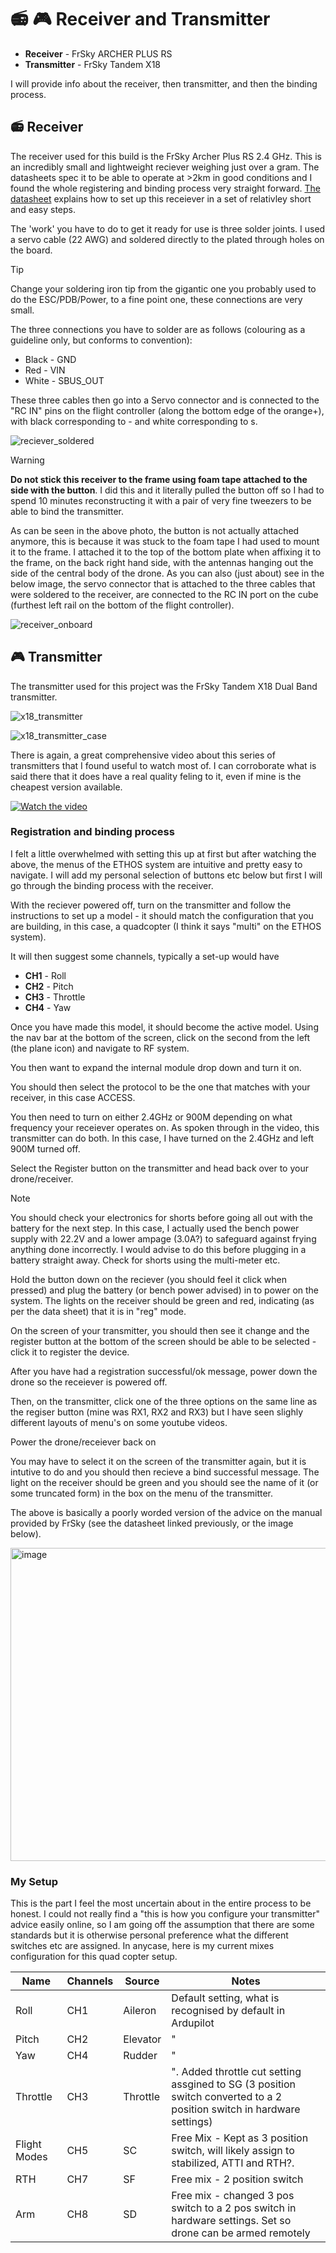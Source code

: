 # 📻 🎮  Receiver and Transmitter 

- **Receiver** - FrSky ARCHER PLUS RS
- **Transmitter** - FrSky Tandem X18

I will provide info about the receiver, then transmitter, and then the binding process.

## 📻 Receiver
The receiver used for this build is the FrSky Archer Plus RS 2.4 GHz. This is an incredibly small and lightweight reciever weighing just over a gram. The datasheets spec it to be able to operate at >2km in good conditions and I found the whole registering and binding process very straight forward. [The datasheet](https://www.frsky-rc.com/wp-content/uploads/Downloads/Amanual/ARCHER%20PLUS%20RS%20RS%20Mini%20Manual.pdf) explains how to set up this receiever in a set of relativley short and easy steps.

The 'work' you have to do to get it ready for use is three solder joints. I used a servo cable (22 AWG) and soldered directly to the plated through holes on the board.

> [!TIP]
> Change your soldering iron tip from the gigantic one you probably used to do the ESC/PDB/Power, to a fine point one, these connections are very small.

The three connections you have to solder are as follows (colouring as a guideline only, but conforms to convention):

- Black - GND
- Red - VIN
- White - SBUS_OUT

 These three cables then go into a Servo connector and is connected to the "RC IN" pins on the flight controller (along the bottom edge of the orange+), with black corresponding to - and white corresponding to s.

![reciever_soldered](https://github.com/user-attachments/assets/fd48d23a-7e68-48d3-b165-bca9f1a40a55)

> [!WARNING]
> **Do not stick this receiver to the frame using foam tape attached to the side with the button**. I did this and it literally pulled the button off so I had to spend 10 minutes reconstructing it with a pair of very fine tweezers to be able to bind the transmitter.

As can be seen in the above photo, the button is not actually attached anymore, this is because it was stuck to the foam tape I had used to mount it to the frame. I attached it to the top of the bottom plate when affixing it to the frame, on the back right hand side, with the antennas hanging out the side of the central body of the drone. As you can also (just about) see in the below image, the servo connector that is attached to the three cables that were soldered to the receiver, are connected to the RC IN port on the cube (furthest left rail on the bottom of the flight controller).

![receiver_onboard](https://github.com/user-attachments/assets/065384a2-1af9-4703-9a6b-8b6338f07f67)






## 🎮 Transmitter

The transmitter used for this project was the FrSky Tandem X18 Dual Band transmitter. 

![x18_transmitter](https://github.com/user-attachments/assets/04077540-5ebc-422b-8f45-79d357f510f8)

![x18_transmitter_case](https://github.com/user-attachments/assets/f2b5dc64-3e4e-4742-a701-c562b071ca1f)


There is again, a great comprehensive video about this series of transmitters that I found useful to watch most of. I can corroborate what is said there that it does have a real quality feling to it, even if mine is the cheapest version available.

[![Watch the video](https://img.youtube.com/vi/sJ-LwGSo7k8/0.jpg)](https://www.youtube.com/watch?v=sJ-LwGSo7k8)

### Registration and binding process
I felt a little overwhelmed with setting this up at first but after watching the above, the menus of the ETHOS system are intuitive and pretty easy to navigate. I will add my personal selection of buttons etc below but first I will go through the binding process with the receiver.

With the reciever powered off, turn on the transmitter and follow the instructions to set up a model - it should match the configuration that you are building, in this case, a quadcopter (I think it says "multi" on the ETHOS system).

It will then suggest some channels, typically a set-up would have

- **CH1** - Roll
- **CH2** - Pitch
- **CH3** - Throttle
- **CH4** - Yaw

Once you have made this model, it should become the active model. Using the nav bar at the bottom of the screen, click on the second from the left (the plane icon) and navigate to RF system.

You then want to expand the internal module drop down and turn it on.

You should then select the protocol to be the one that matches with your receiver, in this case ACCESS.

You then need to turn on either 2.4GHz or 900M depending on what frequency your receiever operates on. As spoken through in the video, this transmitter can do both. In this case, I have turned on the 2.4GHz and left 900M turned off.

Select the Register button on the transmitter and head back over to your drone/receiver.

> [!NOTE]
> You should check your electronics for shorts before going all out with the battery for the next step. In this case, I actually used the bench power supply with 22.2V and a lower ampage (3.0A?) to safeguard against frying anything done incorrectly. I would advise to do this before plugging in a battery straight away. Check for shorts using the multi-meter etc.

Hold the button down on the reciever (you should feel it click when pressed) and plug the battery (or bench power advised) in to power on the system. The lights on the receiver should be green and red, indicating (as per the data sheet) that it is in "reg" mode.

On the screen of your transmitter, you should then see it change and the register button at the bottom of the screen should be able to be selected - click it to register the device.

After you have had a registration successful/ok message, power down the drone so the receiever is powered off.

Then, on the transmitter, click one of the three options on the same line as the regiser button (mine was RX1, RX2 and RX3) but I have seen slighly different layouts of menu's on some youtube videos.

Power the drone/receiever back on

You may have to select it on the screen of the transmitter again, but it is intutive to do and you should then recieve a bind successful message. The light on the receiver should be green and you should see the name of it (or some truncated form) in the box on the menu of the transmitter.

The above is basically a poorly worded version of the advice on the manual provided by FrSky (see the datasheet linked previously, or the image below).

<img width="1171" height="501" alt="image" src="https://github.com/user-attachments/assets/edd27356-092a-4244-aea2-a7d27dd7c508" />

### My Setup

This is the part I feel the most uncertain about in the entire process to be honest. I could not really find a "this is how you configure your transmitter" advice easily online, so I am going off the assumption that there are some standards but it is otherwise personal preference what the different switches etc are assigned. In anycase, here is my current mixes configuration for this quad copter setup.

| Name | Channels | Source | Notes |
|------|----------|---------|-------|
|  Roll | CH1 | Aileron  | Default setting, what is recognised by default in Ardupilot |
| Pitch | CH2 | Elevator | " |
| Yaw | CH4 | Rudder | " |
| Throttle | CH3 | Throttle | ". Added throttle cut setting assgined to SG (3 position switch converted to a 2 position switch in hardware settings) |
| Flight Modes | CH5 | SC | Free Mix - Kept as 3 position switch, will likely assign to stabilized, ATTI and RTH?. |
| RTH | CH7 | SF | Free mix - 2 position switch |
| Arm | CH8 | SD | Free mix - changed 3 pos switch to a 2 pos switch in hardware settings. Set so drone can be armed remotely |




